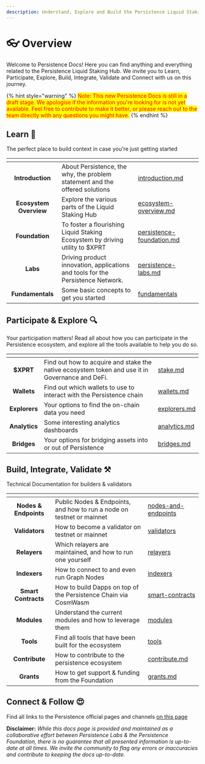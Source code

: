 ```yaml
---
description: Understand, Explore and Build the Persistence Liquid Staking Hub
---
```


# 👓 Overview

Welcome to Persistence Docs! Here you can find anything and everything related to the Persistence Liquid Staking Hub. We invite you to Learn, Participate, Explore, Build, Integrate, Validate and Connect with us on this journey.&#x20;

{% hint style="warning" %}
<mark style="color:red;">Note: This new Persistence Docs is still in a draft stage. We apologise if the information you're looking for is not yet available. Feel free to contribute to make it better, or please reach out to the team directly with any questions you might have.</mark>&#x20;
{% endhint %}

## Learn 📖

The perfect place to build context in case you're just getting started

<table data-view="cards"><thead><tr><th align="center"></th><th></th><th data-hidden data-card-target data-type="content-ref"></th><th data-hidden data-card-cover data-type="files"></th></tr></thead><tbody><tr><td align="center"><strong>Introduction</strong></td><td>About Persistence, the why, the problem statement and the offered solutions</td><td><a href="learn/introduction.md">introduction.md</a></td><td></td></tr><tr><td align="center"><strong>Ecosystem Overview</strong></td><td>Explore the various parts of the Liquid Staking Hub</td><td><a href="learn/ecosystem-overview.md">ecosystem-overview.md</a></td><td></td></tr><tr><td align="center"><strong>Foundation</strong></td><td>To foster a flourishing Liquid Staking Ecosystem by driving utility to $XPRT</td><td><a href="learn/persistence-foundation.md">persistence-foundation.md</a></td><td></td></tr><tr><td align="center"><strong>Labs</strong></td><td>Driving product innovation, applications and tools for the Persistence Network. </td><td><a href="learn/persistence-labs.md">persistence-labs.md</a></td><td></td></tr><tr><td align="center"><strong>Fundamentals</strong></td><td>Some basic concepts to get you started</td><td><a href="learn/fundamentals/">fundamentals</a></td><td></td></tr></tbody></table>

## Participate & Explore 🔍

Your participation matters! Read all about how you can participate in the Persistence ecosystem, and explore all the tools available to help you do so. &#x20;

<table data-view="cards"><thead><tr><th align="center"></th><th></th><th data-hidden data-card-target data-type="content-ref"></th></tr></thead><tbody><tr><td align="center"><strong>$XPRT</strong></td><td>Find out how to acquire and stake the native ecosystem token and use it in Governance and DeFi.</td><td><a href="participate/xprt/stake.md">stake.md</a></td></tr><tr><td align="center"><strong>Wallets</strong></td><td>Find out which wallets to use to interact with the Persistence chain</td><td><a href="participate/wallets.md">wallets.md</a></td></tr><tr><td align="center"><strong>Explorers</strong></td><td>Your options to find the on-chain data you need</td><td><a href="participate/explorers.md">explorers.md</a></td></tr><tr><td align="center"><strong>Analytics</strong></td><td>Some interesting analytics dashboards</td><td><a href="participate/analytics.md">analytics.md</a></td></tr><tr><td align="center"><strong>Bridges</strong></td><td>Your options for bridging assets into or out of Persistence</td><td><a href="participate/bridges.md">bridges.md</a></td></tr></tbody></table>

## Build, Integrate, Validate ⚒️

Technical Documentation for builders & validators

<table data-view="cards"><thead><tr><th align="center"></th><th></th><th data-hidden data-card-target data-type="content-ref"></th></tr></thead><tbody><tr><td align="center"><strong>Nodes &#x26; Endpoints</strong></td><td>Public Nodes &#x26; Endpoints, and how to run a node on testnet or mainnet</td><td><a href="build/nodes-and-endpoints/">nodes-and-endpoints</a></td></tr><tr><td align="center"><strong>Validators</strong></td><td>How to become a validator on testnet or mainnet</td><td><a href="build/validators/">validators</a></td></tr><tr><td align="center"><strong>Relayers</strong></td><td>Which relayers are maintained, and how to run one yourself</td><td><a href="build/relayers/">relayers</a></td></tr><tr><td align="center"><strong>Indexers</strong></td><td>How to connect to and even run Graph Nodes</td><td><a href="build/indexers/">indexers</a></td></tr><tr><td align="center"><strong>Smart Contracts</strong></td><td>How to build Dapps on top of the Persistence Chain via CosmWasm</td><td><a href="build/smart-contracts/">smart-contracts</a></td></tr><tr><td align="center"><strong>Modules</strong></td><td>Understand the current modules and how to leverage them</td><td><a href="build/modules/">modules</a></td></tr><tr><td align="center"><strong>Tools</strong></td><td>Find all tools that have been built for the ecosystem</td><td><a href="build/tools/">tools</a></td></tr><tr><td align="center"><strong>Contribute</strong></td><td>How to contribute to the persistence ecosystem</td><td><a href="build/contribute.md">contribute.md</a></td></tr><tr><td align="center"><strong>Grants</strong></td><td>How to get support &#x26; funding from the Foundation</td><td><a href="build/grants.md">grants.md</a></td></tr></tbody></table>

## Connect & Follow 😍

Find all links to the Persistence official pages and channels [on this page](connect-and-follow.md)







**Disclaimer:** _While this docs page is provided and maintained as a collaborative effort between Persistence Labs & the Persistence Foundation, there is no guarantee that all presented information is up-to-date at all times. We invite the community to flag any errors or inaccuracies and contribute to keeping the docs up-to-date._&#x20;
